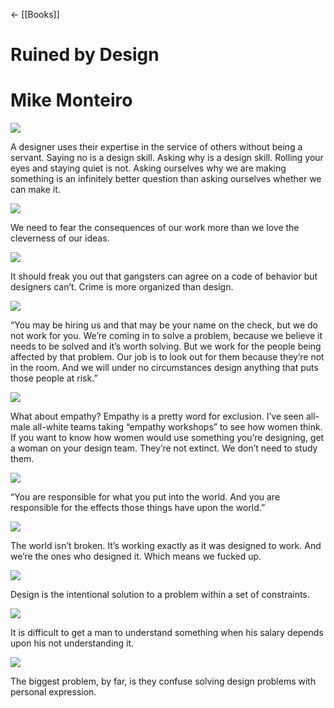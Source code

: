 ← [[Books]]




# Ruined by Design

# Mike Monteiro

![](https://readwise-assets.s3.amazonaws.com/static/images/new_icons/chevron-down-alt-thin.a0ebfe57a28f.svg)

A designer uses their expertise in the service of others without being a servant. Saying no is a design skill. Asking why is a design skill. Rolling your eyes and staying quiet is not. Asking ourselves why we are making something is an infinitely better question than asking ourselves whether we can make it.

![](https://readwise-assets.s3.amazonaws.com/static/images/new_icons/chevron-down-alt-thin.a0ebfe57a28f.svg)

We need to fear the consequences of our work more than we love the cleverness of our ideas.

![](https://readwise-assets.s3.amazonaws.com/static/images/new_icons/chevron-down-alt-thin.a0ebfe57a28f.svg)

It should freak you out that gangsters can agree on a code of behavior but designers can’t. Crime is more organized than design.

![](https://readwise-assets.s3.amazonaws.com/static/images/new_icons/chevron-down-alt-thin.a0ebfe57a28f.svg)

“You may be hiring us and that may be your name on the check, but we do not work for you. We’re coming in to solve a problem, because we believe it needs to be solved and it’s worth solving. But we work for the people being affected by that problem. Our job is to look out for them because they’re not in the room. And we will under no circumstances design anything that puts those people at risk.”

![](https://readwise-assets.s3.amazonaws.com/static/images/new_icons/chevron-down-alt-thin.a0ebfe57a28f.svg)

What about empathy? Empathy is a pretty word for exclusion. I’ve seen all-male all-white teams taking “empathy workshops” to see how women think. If you want to know how women would use something you’re designing, get a woman on your design team. They’re not extinct. We don’t need to study them.

![](https://readwise-assets.s3.amazonaws.com/static/images/new_icons/chevron-down-alt-thin.a0ebfe57a28f.svg)

“You are responsible for what you put into the world. And you are responsible for the effects those things have upon the world.”

![](https://readwise-assets.s3.amazonaws.com/static/images/new_icons/chevron-down-alt-thin.a0ebfe57a28f.svg)

The world isn’t broken. It’s working exactly as it was designed to work. And we’re the ones who designed it. Which means we fucked up.

![](https://readwise-assets.s3.amazonaws.com/static/images/new_icons/chevron-down-alt-thin.a0ebfe57a28f.svg)

Design is the intentional solution to a problem within a set of constraints.

![](https://readwise-assets.s3.amazonaws.com/static/images/new_icons/chevron-down-alt-thin.a0ebfe57a28f.svg)

It is difficult to get a man to understand something when his salary depends upon his not understanding it.

![](https://readwise-assets.s3.amazonaws.com/static/images/new_icons/chevron-down-alt-thin.a0ebfe57a28f.svg)

The biggest problem, by far, is they confuse solving design problems with personal expression.
